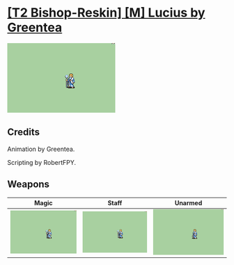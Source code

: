 # [\[T2 Bishop-Reskin\] \[M\] Lucius by Greentea](./)
 

<img src="./6.%20Magic/Magic_000.png" alt="[T2 Bishop-Reskin] [M] Lucius by Greentea standing" />

## Credits

Animation by Greentea.

Scripting by RobertFPY.

## Weapons
 

|Magic |Staff |Unarmed |
|  :---: | :---: | :---: |
| <img alt="Magic animation" src="./6.%20Magic/Magic.gif" /> | <img alt="Staff animation" src="./7.%20Staff/Staff.gif" /> | <img alt="Unarmed animation" src="./8.%20Unarmed/Unarmed.gif" /> |
